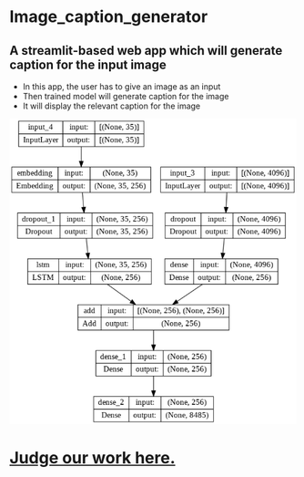 # Image_caption_generator
## A streamlit-based web app which will generate caption for the input image

- In this app, the user has to give an image as an input
- Then trained model will generate caption for the image
- It will display the relevant caption for the image

![Architecture](model.png)

# [Judge our work here.](https://saidileepkumarmukkamala-image-caption-gene-icg-streamlit-qwedf7.streamlitapp.com/)
